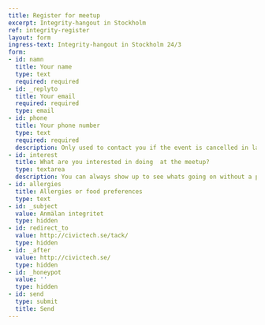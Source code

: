 ```yaml
---
title: Register for meetup
excerpt: Integrity-hangout in Stockholm
ref: integrity-register
layout: form
ingress-text: Integrity-hangout in Stockholm 24/3
form:
- id: namn
  title: Your name
  type: text
  required: required
- id: _replyto
  title: Your email
  required: required
  type: email
- id: phone
  title: Your phone number
  type: text
  required: required
  description: Only used to contact you if the event is cancelled in last minute
- id: interest
  title: What are you interested in doing  at the meetup? 
  type: textarea
  description: You can always show up to see whats going on without a plan.
- id: allergies
  title: Allergies or food preferences
  type: text
- id: _subject
  value: Anmälan integritet
  type: hidden
- id: redirect_to
  value: http://civictech.se/tack/
  type: hidden
- id: _after
  value: http://civictech.se/
  type: hidden
- id: _honeypot
  value: ''
  type: hidden
- id: send
  type: submit
  title: Send
---
```


